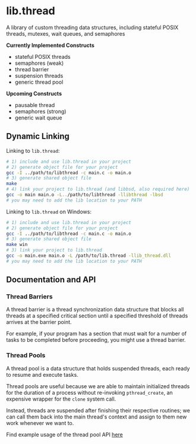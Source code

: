 # lib.thread

A library of custom threading data structures, including stateful POSIX threads, mutexes, wait queues, and semaphores

**Currently Implemented Constructs**

- stateful POSIX threads
- semaphores (weak)
- thread barrier
- suspension threads
- generic thread pool

**Upcoming Constructs**

- pausable thread
- semaphores (strong)
- generic wait queue

## Dynamic Linking

Linking to `lib.thread`:

```bash
# 1) include and use lib.thread in your project
# 2) generate object file for your project
gcc -I ../path/to/libthread -c main.c -o main.o
# 3) generate shared object file
make
# 4) link your project to lib.thread (and libbsd, also required here)
gcc -o main main.o -L../path/to/libthread -llibthread -lbsd
# you may need to add the lib location to your PATH
```

Linking to `lib.thread` on Windows:

```bash
# 1) include and use lib.thread in your project
# 2) generate object file for your project
gcc -I ../path/to/libthread -c main.c -o main.o
# 3) generate shared object file
make win
# 3) link your project to lib.thread
gcc -o main.exe main.o -L /path/to/lib.thread -llib_thread.dll
# you may need to add the lib location to your PATH
```

## Documentation and API

### Thread Barriers

A thread barrier is a thread synchronization data structure that blocks all threads at a specified critical section until a specified threshold of threads arrives at the barrier point.

For example, if your program has a section that must wait for a number of tasks to be completed before proceeding, you might use a thread barrier.

### Thread Pools

A thread pool is a data structure that holds suspended threads, each ready to resume and execute tasks.

Thread pools are useful because we are able to maintain initialized threads for the duration of a process without re-invoking `pthread_create`, an expensive wrapper for the `clone` system call.

Instead, threads are suspended after finishing their respective routines; we can call them back into the main thread's context and assign to them new work whenever we want to.

Find example usage of the thread pool API [here](./examples/thread_pool/)

